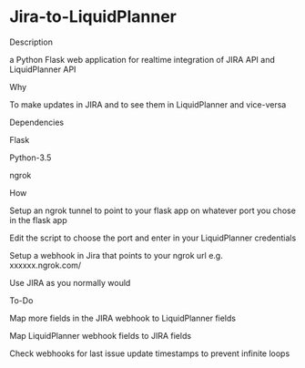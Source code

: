 # Jira-to-LiquidPlanner
Description

a Python Flask web application for realtime integration of JIRA API and LiquidPlanner API


Why

To make updates in JIRA and to see them in LiquidPlanner and vice-versa


Dependencies

Flask

Python-3.5

ngrok


How

Setup an ngrok tunnel to point to your flask app on whatever port you chose in the flask app 

Edit the script to choose the port and enter in your LiquidPlanner credentials

Setup a webhook in Jira that points to your ngrok url e.g. xxxxxx.ngrok.com/

Use JIRA as you normally would


To-Do

Map more fields in the JIRA webhook to LiquidPlanner fields

Map LiquidPlanner webhook fields to JIRA fields

Check webhooks for last issue update timestamps to prevent infinite loops
